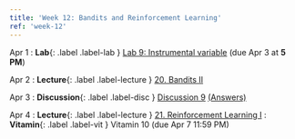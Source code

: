 ```yaml
---
title: 'Week 12: Bandits and Reinforcement Learning'
ref: 'week-12'
---
```


Apr 1
: **Lab**{: .label .label-lab } [Lab 9: Instrumental variable](http://data102.datahub.berkeley.edu/hub/user-redirect/git-pull?repo=https%3A%2F%2Fgithub.com%2Fds-102%2Fsp24-materials&urlpath=lab%2Ftree%2Fsp24-materials%2Flab%2Flab09%2Flab09.ipynb&branch=main) (due Apr 3 at **5 PM**)

Apr 2
: **Lecture**{: .label .label-lecture } [20. Bandits II](lecture/lec20)

Apr 3
: **Discussion**{: .label .label-disc } [Discussion 9](https://drive.google.com/file/d/1GAf-Xb2euWnQnbfFjURKLYiHa-x_FajJ/view?usp=share_link) [(Answers)](https://drive.google.com/file/d/1RZWpGsXAawChSwoqGf4RzjOP6sRI0EBP/view?usp=share_link)

Apr 4
: **Lecture**{: .label .label-lecture } [21. Reinforcement Learning I](lecture/lec21)
: **Vitamin**{: .label .label-vit } Vitamin 10 (due Apr 7 11:59 PM)
